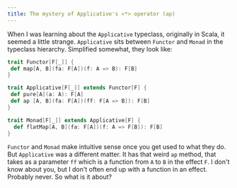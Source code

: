 ```yaml
---
title: The mystery of Applicative's <*> operator (ap)
---
```


When I was learning about the `Applicative` typeclass, originally in Scala, it seemed a little strange. 
`Applicative` sits between `Functor` and `Monad` in the typeclass hierarchy.
Simplified somewhat, they look like:
```scala
trait Functor[F[_]] {
 def map[A, B](fa: F[A])(f: A => B): F[B]
}

trait Applicative[F[_]] extends Functor[F] {
 def pure[A](a: A): F[A]
 def ap [A, B](fa: F[A])(ff: F[A => B]): F[B]
}

trait Monad[F[_]] extends Applicative[F] {
  def flatMap[A, B](fa: F[A])(f: A => F[B]): F[B]
}
```

`Functor` and `Monad` make intuitive sense once you get used to what they do.
But `Applicative` was a different matter.
It has that weird `ap` method, that takes as a parameter `ff` which is a function from `A` to `B` in the effect `F`.
I don't know about you, but I don't often end up with a function in an effect.
Probably never.
So what is it about?
